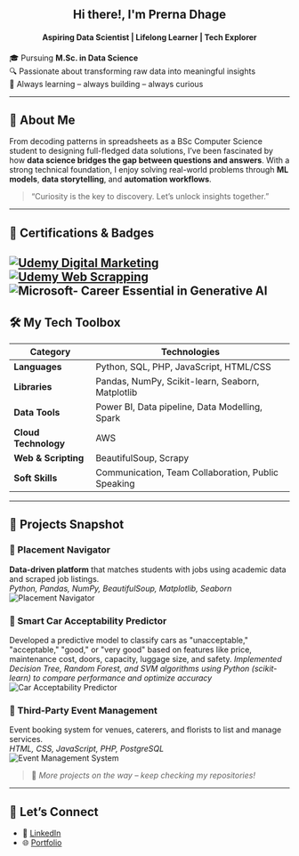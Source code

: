 <h2 align="center">Hi there!, I'm Prerna Dhage</h2>
<h4 align="center">Aspiring Data Scientist | Lifelong Learner | Tech Explorer</h4>

🎓 Pursuing **M.Sc. in Data Science**  
🔍 Passionate about transforming raw data into meaningful insights  
🌱 Always learning – always building – always curious  

---

## 🚀 About Me

From decoding patterns in spreadsheets as a BSc Computer Science student to designing full-fledged data solutions, I’ve been fascinated by how **data science bridges the gap between questions and answers**. With a strong technical foundation, I enjoy solving real-world problems through **ML models**, **data storytelling**, and **automation workflows**.

> “Curiosity is the key to discovery. Let’s unlock insights together.”

---

## 📜 Certifications & Badges
<!--
[![Microsoft Certified: Azure Data Scientist Associate](https://img.shields.io/badge/Microsoft%20Certified-Azure%20Data%20Scientist%20Associate-0078D4?logo=microsoft&logoColor=white)](https://www.credly.com/)  
[![IBM Data Science Professional](https://img.shields.io/badge/IBM-Data%20Science%20Professional%20Certificate-blue?logo=IBM)](https://coursera.org/)  
[![Azure AI Fundamentals](https://img.shields.io/badge/Microsoft-AI%20Fundamentals-005BA1?logo=microsoft&logoColor=white)](https://www.credly.com/) --> 
[![Udemy Digital Marketing](https://img.shields.io/badge/Udemy-Digital%20Marketing%20Certified-A435F0?logo=udemy)](https://drive.google.com/file/d/1dAevSNt3el8fnECUl-GYzjFNbRTrKZlx/view?usp=drive_link)
[![Udemy Web Scrapping](https://img.shields.io/badge/Udemy-WEB%20Scrapping%20Certified-A435F0?logo=udemy)](https://drive.google.com/file/d/1y-c9nS72nuCARosEBua2QG9xfnEW7vDj/view?usp=drive_link)
![Microsoft- Career Essential in Generative AI](https://img.shields.io/badge/microsoft%20GenerativeAI%20Certified-A435F0?logo=microsoft)
---

## 🛠️ My Tech Toolbox

| Category         | Technologies |
|------------------|--------------|
| **Languages**    | Python, SQL, PHP, JavaScript, HTML/CSS |
| **Libraries**    | Pandas, NumPy, Scikit-learn, Seaborn, Matplotlib |
| **Data Tools**   | Power BI, Data pipeline, Data Modelling, Spark |
| **Cloud Technology** | AWS |
| **Web & Scripting** | BeautifulSoup, Scrapy |
| **Soft Skills**  | Communication, Team Collaboration, Public Speaking |

---

## 🧠 Projects Snapshot

### 🔹 Placement Navigator  
**Data-driven platform** that matches students with jobs using academic data and scraped job listings.  
*Python, Pandas, NumPy, BeautifulSoup, Matplotlib, Seaborn*  
![Placement Navigator](https://img.shields.io/badge/Project-Placement%20Navigator-green)

### 🔹 Smart Car Acceptability Predictor 
Developed a predictive model to classify cars as "unacceptable," "acceptable," "good," or "very good" based on features like price, maintenance cost, doors, capacity, luggage size, and safety. 
*Implemented Decision Tree, Random Forest, and SVM algorithms using Python (scikit-learn) to compare performance and optimize accuracy* 
![Car Acceptability Predictor](https://img.shields.io/badge/Project-Car%20Acceptability-green)

### 🔹 Third-Party Event Management  
Event booking system for venues, caterers, and florists to list and manage services.  
*HTML, CSS, JavaScript, PHP, PostgreSQL*  
![Event Management System](https://img.shields.io/badge/Project-Event%20Booking%20System-yellow)

> 🧩 *More projects on the way – keep checking my repositories!*

---
<!--
## 📈 GitHub Stats

![GitHub Stats](https://github-readme-stats.vercel.app/api?username=your-username&show_icons=true&theme=tokyonight)  
![Top Languages](https://github-readme-stats.vercel.app/api/top-langs/?username=your-username&layout=compact&theme=tokyonight)

--->

## 🔗 Let’s Connect

- 💼 [LinkedIn](www.linkedin.com/in/prernadhage)
- 🌐 [Portfolio](https://your-portfolio-link.com) 
 <!--📫 Email: prernadhage2410@gmail.com

---

<p align="center">
  <img src="https://komarev.com/ghpvc/?username=24Prerna&label=Profile%20Views&color=blue&style=flat" alt="profile views" />
</p>-->
